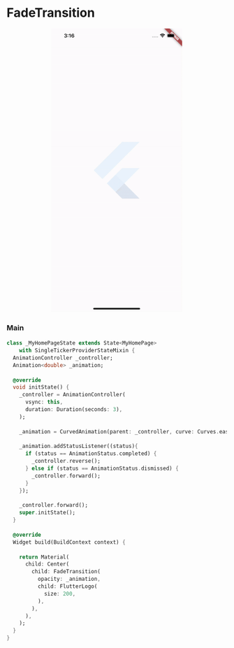 # FadeTransition
<p align="center">
<img src="https://github.com/ThiagoEvoa/flutter_examples/blob/master/images/fadetransition.gif" height="649" width="300">
</p>

### Main
```dart
class _MyHomePageState extends State<MyHomePage>
    with SingleTickerProviderStateMixin {
  AnimationController _controller;
  Animation<double> _animation;

  @override
  void initState() {
    _controller = AnimationController(
      vsync: this,
      duration: Duration(seconds: 3),
    );

    _animation = CurvedAnimation(parent: _controller, curve: Curves.easeIn);

    _animation.addStatusListener((status){
      if (status == AnimationStatus.completed) {
        _controller.reverse();
      } else if (status == AnimationStatus.dismissed) {
        _controller.forward();
      }
    });

    _controller.forward();
    super.initState();
  }

  @override
  Widget build(BuildContext context) {

    return Material(
      child: Center(
        child: FadeTransition(
          opacity: _animation,
          child: FlutterLogo(
            size: 200,
          ),
        ),
      ),
    );
  }
}
```
